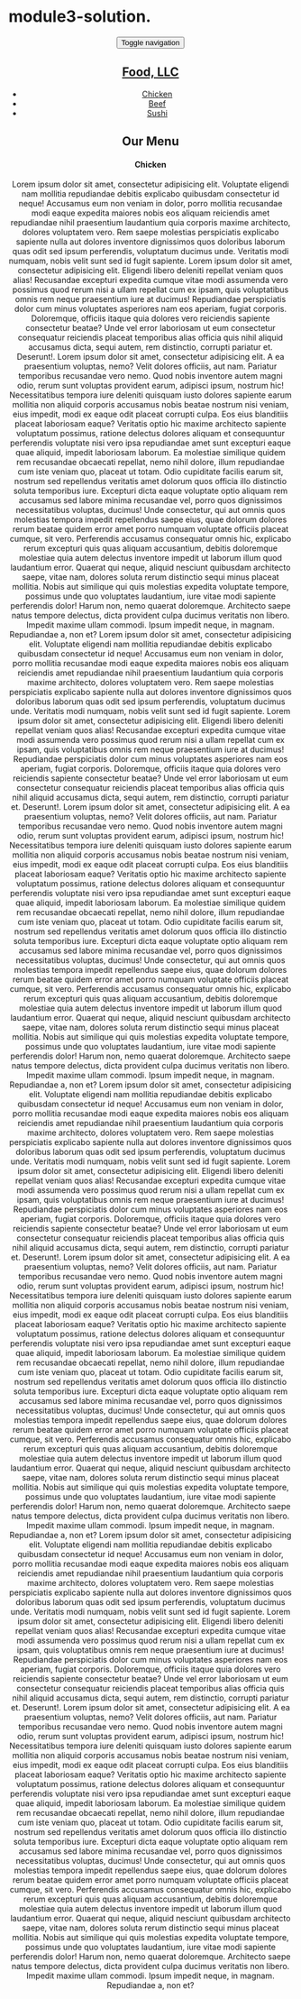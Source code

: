 # module3-solution.

<!doctype html>
<html lang="en">
<head>
  <meta charset="utf-8">
  <meta http-equiv="X-UA-Compatible" content="IE=edge">
  <meta name="viewport" content="width=device-width, initial-scale=1">
  <title>Food, LLC - Boostrap</title>
  <link href="https://fonts.googleapis.com/css?family=Exo+2:400,500,600,700" rel="stylesheet">
  <link rel="stylesheet" href="css/bootstrap.min.css">
  <link rel="stylesheet" href="css/styles.css">
</head>
<body>
  <header>
    <nav id="header-nav" class="navbar navbar-default">
     <div class="container-fluid">
       <div class="navbar-header">
        <button type="button" class="navbar-toggle collapsed" data-toggle="collapse" data-target="#menu-collapsable-nav" aria-expanded="false">
          <span class="sr-only">Toggle navigation</span>
          <span class="icon-bar"></span>
          <span class="icon-bar"></span>
          <span class="icon-bar"></span>
        </button>
        <a href="#" class="text-left navbar-brand"><h1>Food, LLC</h1></a>
      </div><!-- /.nav-header -->
      <div id="menu-collapsable-nav" class="collapse navbar-collapse">
        <ul id="nav-list" class="nav navbar-nav navbar-right visible-xs text-center">      
          <li>            
            <a href="#">Chicken</a>
          </li>
          <li>            
           <a href="#">Beef</a>
         </li>
         <li>            
          <a href="#">Sushi</a>    
        </li>
      </ul>
    </div>
  </div><!-- /.container-->
</nav>
<section class="container-fluid menu">
  <div class="row">
   <h1 class="text-center main-title">Our Menu</h1> 
   <div class="menu-content">
     <div class="col-md-12 col-sm-12 col-xs-12 menu-item">     
       <h4 class="menu-title text-center">Chicken</h4>
       <p class="text-justify">
         Lorem ipsum dolor sit amet, consectetur adipisicing elit. Voluptate eligendi nam mollitia repudiandae debitis explicabo quibusdam consectetur id neque! Accusamus eum non veniam in dolor, porro mollitia recusandae modi eaque expedita maiores nobis eos aliquam reiciendis amet repudiandae nihil praesentium laudantium quia corporis maxime architecto, dolores voluptatem vero. Rem saepe molestias perspiciatis explicabo sapiente nulla aut dolores inventore dignissimos quos doloribus laborum quas odit sed ipsum perferendis, voluptatum ducimus unde. Veritatis modi numquam, nobis velit sunt sed id fugit sapiente. Lorem ipsum dolor sit amet, consectetur adipisicing elit. Eligendi libero deleniti repellat veniam quos alias! Recusandae excepturi expedita cumque vitae modi assumenda vero possimus quod rerum nisi a ullam repellat cum ex ipsam, quis voluptatibus omnis rem neque praesentium iure at ducimus! Repudiandae perspiciatis dolor cum minus voluptates asperiores nam eos aperiam, fugiat corporis. Doloremque, officiis itaque quia dolores vero reiciendis sapiente consectetur beatae? Unde vel error laboriosam ut eum consectetur consequatur reiciendis placeat temporibus alias officia quis nihil aliquid accusamus dicta, sequi autem, rem distinctio, corrupti pariatur et. Deserunt!. Lorem ipsum dolor sit amet, consectetur adipisicing elit. A ea praesentium voluptas, nemo? Velit dolores officiis, aut nam. Pariatur temporibus recusandae vero nemo. Quod nobis inventore autem magni odio, rerum sunt voluptas provident earum, adipisci ipsum, nostrum hic! Necessitatibus tempora iure deleniti quisquam iusto dolores sapiente earum mollitia non aliquid corporis accusamus nobis beatae nostrum nisi veniam, eius impedit, modi ex eaque odit placeat corrupti culpa. Eos eius blanditiis placeat laboriosam eaque? Veritatis optio hic maxime architecto sapiente voluptatum possimus, ratione delectus dolores aliquam et consequuntur perferendis voluptate nisi vero ipsa repudiandae amet sunt excepturi eaque quae aliquid, impedit laboriosam laborum. Ea molestiae similique quidem rem recusandae obcaecati repellat, nemo nihil dolore, illum repudiandae cum iste veniam quo, placeat ut totam. Odio cupiditate facilis earum sit, nostrum sed repellendus veritatis amet dolorum quos officia illo distinctio soluta temporibus iure. Excepturi dicta eaque voluptate optio aliquam rem accusamus sed labore minima recusandae vel, porro quos dignissimos necessitatibus voluptas, ducimus! Unde consectetur, qui aut omnis quos molestias tempora impedit repellendus saepe eius, quae dolorum dolores rerum beatae quidem error amet porro numquam voluptate officiis placeat cumque, sit vero. Perferendis accusamus consequatur omnis hic, explicabo rerum excepturi quis quas aliquam accusantium, debitis doloremque molestiae quia autem delectus inventore impedit ut laborum illum quod laudantium error. Quaerat qui neque, aliquid nesciunt quibusdam architecto saepe, vitae nam, dolores soluta rerum distinctio sequi minus placeat mollitia. Nobis aut similique qui quis molestias expedita voluptate tempore, possimus unde quo voluptates laudantium, iure vitae modi sapiente perferendis dolor! Harum non, nemo quaerat doloremque. Architecto saepe natus tempore delectus, dicta provident culpa ducimus veritatis non libero. Impedit maxime ullam commodi. Ipsum impedit neque, in magnam. Repudiandae a, non et? Lorem ipsum dolor sit amet, consectetur adipisicing elit. Voluptate eligendi nam mollitia repudiandae debitis explicabo quibusdam consectetur id neque! Accusamus eum non veniam in dolor, porro mollitia recusandae modi eaque expedita maiores nobis eos aliquam reiciendis amet repudiandae nihil praesentium laudantium quia corporis maxime architecto, dolores voluptatem vero. Rem saepe molestias perspiciatis explicabo sapiente nulla aut dolores inventore dignissimos quos doloribus laborum quas odit sed ipsum perferendis, voluptatum ducimus unde. Veritatis modi numquam, nobis velit sunt sed id fugit sapiente. Lorem ipsum dolor sit amet, consectetur adipisicing elit. Eligendi libero deleniti repellat veniam quos alias! Recusandae excepturi expedita cumque vitae modi assumenda vero possimus quod rerum nisi a ullam repellat cum ex ipsam, quis voluptatibus omnis rem neque praesentium iure at ducimus! Repudiandae perspiciatis dolor cum minus voluptates asperiores nam eos aperiam, fugiat corporis. Doloremque, officiis itaque quia dolores vero reiciendis sapiente consectetur beatae? Unde vel error laboriosam ut eum consectetur consequatur reiciendis placeat temporibus alias officia quis nihil aliquid accusamus dicta, sequi autem, rem distinctio, corrupti pariatur et. Deserunt!. Lorem ipsum dolor sit amet, consectetur adipisicing elit. A ea praesentium voluptas, nemo? Velit dolores officiis, aut nam. Pariatur temporibus recusandae vero nemo. Quod nobis inventore autem magni odio, rerum sunt voluptas provident earum, adipisci ipsum, nostrum hic! Necessitatibus tempora iure deleniti quisquam iusto dolores sapiente earum mollitia non aliquid corporis accusamus nobis beatae nostrum nisi veniam, eius impedit, modi ex eaque odit placeat corrupti culpa. Eos eius blanditiis placeat laboriosam eaque? Veritatis optio hic maxime architecto sapiente voluptatum possimus, ratione delectus dolores aliquam et consequuntur perferendis voluptate nisi vero ipsa repudiandae amet sunt excepturi eaque quae aliquid, impedit laboriosam laborum. Ea molestiae similique quidem rem recusandae obcaecati repellat, nemo nihil dolore, illum repudiandae cum iste veniam quo, placeat ut totam. Odio cupiditate facilis earum sit, nostrum sed repellendus veritatis amet dolorum quos officia illo distinctio soluta temporibus iure. Excepturi dicta eaque voluptate optio aliquam rem accusamus sed labore minima recusandae vel, porro quos dignissimos necessitatibus voluptas, ducimus! Unde consectetur, qui aut omnis quos molestias tempora impedit repellendus saepe eius, quae dolorum dolores rerum beatae quidem error amet porro numquam voluptate officiis placeat cumque, sit vero. Perferendis accusamus consequatur omnis hic, explicabo rerum excepturi quis quas aliquam accusantium, debitis doloremque molestiae quia autem delectus inventore impedit ut laborum illum quod laudantium error. Quaerat qui neque, aliquid nesciunt quibusdam architecto saepe, vitae nam, dolores soluta rerum distinctio sequi minus placeat mollitia. Nobis aut similique qui quis molestias expedita voluptate tempore, possimus unde quo voluptates laudantium, iure vitae modi sapiente perferendis dolor! Harum non, nemo quaerat doloremque. Architecto saepe natus tempore delectus, dicta provident culpa ducimus veritatis non libero. Impedit maxime ullam commodi. Ipsum impedit neque, in magnam. Repudiandae a, non et? Lorem ipsum dolor sit amet, consectetur adipisicing elit. Voluptate eligendi nam mollitia repudiandae debitis explicabo quibusdam consectetur id neque! Accusamus eum non veniam in dolor, porro mollitia recusandae modi eaque expedita maiores nobis eos aliquam reiciendis amet repudiandae nihil praesentium laudantium quia corporis maxime architecto, dolores voluptatem vero. Rem saepe molestias perspiciatis explicabo sapiente nulla aut dolores inventore dignissimos quos doloribus laborum quas odit sed ipsum perferendis, voluptatum ducimus unde. Veritatis modi numquam, nobis velit sunt sed id fugit sapiente. Lorem ipsum dolor sit amet, consectetur adipisicing elit. Eligendi libero deleniti repellat veniam quos alias! Recusandae excepturi expedita cumque vitae modi assumenda vero possimus quod rerum nisi a ullam repellat cum ex ipsam, quis voluptatibus omnis rem neque praesentium iure at ducimus! Repudiandae perspiciatis dolor cum minus voluptates asperiores nam eos aperiam, fugiat corporis. Doloremque, officiis itaque quia dolores vero reiciendis sapiente consectetur beatae? Unde vel error laboriosam ut eum consectetur consequatur reiciendis placeat temporibus alias officia quis nihil aliquid accusamus dicta, sequi autem, rem distinctio, corrupti pariatur et. Deserunt!. Lorem ipsum dolor sit amet, consectetur adipisicing elit. A ea praesentium voluptas, nemo? Velit dolores officiis, aut nam. Pariatur temporibus recusandae vero nemo. Quod nobis inventore autem magni odio, rerum sunt voluptas provident earum, adipisci ipsum, nostrum hic! Necessitatibus tempora iure deleniti quisquam iusto dolores sapiente earum mollitia non aliquid corporis accusamus nobis beatae nostrum nisi veniam, eius impedit, modi ex eaque odit placeat corrupti culpa. Eos eius blanditiis placeat laboriosam eaque? Veritatis optio hic maxime architecto sapiente voluptatum possimus, ratione delectus dolores aliquam et consequuntur perferendis voluptate nisi vero ipsa repudiandae amet sunt excepturi eaque quae aliquid, impedit laboriosam laborum. Ea molestiae similique quidem rem recusandae obcaecati repellat, nemo nihil dolore, illum repudiandae cum iste veniam quo, placeat ut totam. Odio cupiditate facilis earum sit, nostrum sed repellendus veritatis amet dolorum quos officia illo distinctio soluta temporibus iure. Excepturi dicta eaque voluptate optio aliquam rem accusamus sed labore minima recusandae vel, porro quos dignissimos necessitatibus voluptas, ducimus! Unde consectetur, qui aut omnis quos molestias tempora impedit repellendus saepe eius, quae dolorum dolores rerum beatae quidem error amet porro numquam voluptate officiis placeat cumque, sit vero. Perferendis accusamus consequatur omnis hic, explicabo rerum excepturi quis quas aliquam accusantium, debitis doloremque molestiae quia autem delectus inventore impedit ut laborum illum quod laudantium error. Quaerat qui neque, aliquid nesciunt quibusdam architecto saepe, vitae nam, dolores soluta rerum distinctio sequi minus placeat mollitia. Nobis aut similique qui quis molestias expedita voluptate tempore, possimus unde quo voluptates laudantium, iure vitae modi sapiente perferendis dolor! Harum non, nemo quaerat doloremque. Architecto saepe natus tempore delectus, dicta provident culpa ducimus veritatis non libero. Impedit maxime ullam commodi. Ipsum impedit neque, in magnam. Repudiandae a, non et? Lorem ipsum dolor sit amet, consectetur adipisicing elit. Voluptate eligendi nam mollitia repudiandae debitis explicabo quibusdam consectetur id neque! Accusamus eum non veniam in dolor, porro mollitia recusandae modi eaque expedita maiores nobis eos aliquam reiciendis amet repudiandae nihil praesentium laudantium quia corporis maxime architecto, dolores voluptatem vero. Rem saepe molestias perspiciatis explicabo sapiente nulla aut dolores inventore dignissimos quos doloribus laborum quas odit sed ipsum perferendis, voluptatum ducimus unde. Veritatis modi numquam, nobis velit sunt sed id fugit sapiente. Lorem ipsum dolor sit amet, consectetur adipisicing elit. Eligendi libero deleniti repellat veniam quos alias! Recusandae excepturi expedita cumque vitae modi assumenda vero possimus quod rerum nisi a ullam repellat cum ex ipsam, quis voluptatibus omnis rem neque praesentium iure at ducimus! Repudiandae perspiciatis dolor cum minus voluptates asperiores nam eos aperiam, fugiat corporis. Doloremque, officiis itaque quia dolores vero reiciendis sapiente consectetur beatae? Unde vel error laboriosam ut eum consectetur consequatur reiciendis placeat temporibus alias officia quis nihil aliquid accusamus dicta, sequi autem, rem distinctio, corrupti pariatur et. Deserunt!. Lorem ipsum dolor sit amet, consectetur adipisicing elit. A ea praesentium voluptas, nemo? Velit dolores officiis, aut nam. Pariatur temporibus recusandae vero nemo. Quod nobis inventore autem magni odio, rerum sunt voluptas provident earum, adipisci ipsum, nostrum hic! Necessitatibus tempora iure deleniti quisquam iusto dolores sapiente earum mollitia non aliquid corporis accusamus nobis beatae nostrum nisi veniam, eius impedit, modi ex eaque odit placeat corrupti culpa. Eos eius blanditiis placeat laboriosam eaque? Veritatis optio hic maxime architecto sapiente voluptatum possimus, ratione delectus dolores aliquam et consequuntur perferendis voluptate nisi vero ipsa repudiandae amet sunt excepturi eaque quae aliquid, impedit laboriosam laborum. Ea molestiae similique quidem rem recusandae obcaecati repellat, nemo nihil dolore, illum repudiandae cum iste veniam quo, placeat ut totam. Odio cupiditate facilis earum sit, nostrum sed repellendus veritatis amet dolorum quos officia illo distinctio soluta temporibus iure. Excepturi dicta eaque voluptate optio aliquam rem accusamus sed labore minima recusandae vel, porro quos dignissimos necessitatibus voluptas, ducimus! Unde consectetur, qui aut omnis quos molestias tempora impedit repellendus saepe eius, quae dolorum dolores rerum beatae quidem error amet porro numquam voluptate officiis placeat cumque, sit vero. Perferendis accusamus consequatur omnis hic, explicabo rerum excepturi quis quas aliquam accusantium, debitis doloremque molestiae quia autem delectus inventore impedit ut laborum illum quod laudantium error. Quaerat qui neque, aliquid nesciunt quibusdam architecto saepe, vitae nam, dolores soluta rerum distinctio sequi minus placeat mollitia. Nobis aut similique qui quis molestias expedita voluptate tempore, possimus unde quo voluptates laudantium, iure vitae modi sapiente perferendis dolor! Harum non, nemo quaerat doloremque. Architecto saepe natus tempore delectus, dicta provident culpa ducimus veritatis non libero. Impedit maxime ullam commodi. Ipsum impedit neque, in magnam. Repudiandae a, non et?
       </p>
     </div>
   </div>
 </div>
</section>
</header>
<!-- jQuery (Bootstrap JS plugins depend on it) -->
<script src="js/jquery-3.1.1.min.js"></script>
<script src="js/bootstrap.min.js"></script>
<script src="js/script.js"></script>
</body>
</html>
